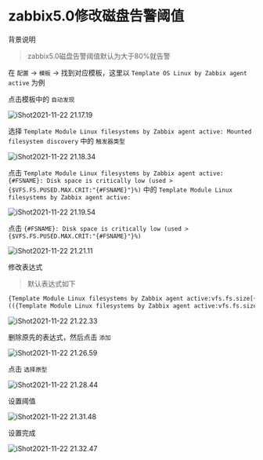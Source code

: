 # zabbix5.0修改磁盘告警阈值

背景说明

> zabbix5.0磁盘告警阈值默认为大于80%就告警



在 `配置` -> `模板` -> 找到对应模板，这里以  `Template OS Linux by Zabbix agent active` 为例

点击模板中的 `自动发现`

![iShot2021-11-22 21.17.19](https://gitea.pptfz.cn/pptfz/picgo-images/raw/branch/master/img/iShot2021-11-22%2021.17.19.png)



选择 `Template Module Linux filesystems by Zabbix agent active: Mounted filesystem discovery` 中的 `触发器类型`

![iShot2021-11-22 21.18.34](https://gitea.pptfz.cn/pptfz/picgo-images/raw/branch/master/img/iShot2021-11-22%2021.18.34.png)



点击 `Template Module Linux filesystems by Zabbix agent active: {#FSNAME}: Disk space is critically low (used > {$VFS.FS.PUSED.MAX.CRIT:"{#FSNAME}"}%)` 中的 `Template Module Linux filesystems by Zabbix agent active:`

![iShot2021-11-22 21.19.54](https://gitea.pptfz.cn/pptfz/picgo-images/raw/branch/master/img/iShot2021-11-22%2021.19.54.png)





点击 `{#FSNAME}: Disk space is critically low (used > {$VFS.FS.PUSED.MAX.CRIT:"{#FSNAME}"}%)`

![iShot2021-11-22 21.21.11](https://gitea.pptfz.cn/pptfz/picgo-images/raw/branch/master/img/iShot2021-11-22%2021.21.11.png)



修改表达式

> 默认表达式如下

```perl
{Template Module Linux filesystems by Zabbix agent active:vfs.fs.size[{#FSNAME},pused].last()}>{$VFS.FS.PUSED.MAX.CRIT:"{#FSNAME}"} and
(({Template Module Linux filesystems by Zabbix agent active:vfs.fs.size[{#FSNAME},total].last()}-{Template Module Linux filesystems by Zabbix agent active:vfs.fs.size[{#FSNAME},used].last()})<10G or {Template Module Linux filesystems by Zabbix agent active:vfs.fs.size[{#FSNAME},pused].timeleft(1h,,100)}<1d)
```



![iShot2021-11-22 21.22.33](https://gitea.pptfz.cn/pptfz/picgo-images/raw/branch/master/img/iShot2021-11-22%2021.22.33.png)





删除原先的表达式，然后点击 `添加`

![iShot2021-11-22 21.26.59](https://gitea.pptfz.cn/pptfz/picgo-images/raw/branch/master/img/iShot2021-11-22%2021.26.59.png)





点击 `选择原型`

![iShot2021-11-22 21.28.44](https://gitea.pptfz.cn/pptfz/picgo-images/raw/branch/master/img/iShot2021-11-22%2021.28.44.png)

设置阈值

![iShot2021-11-22 21.31.48](https://gitea.pptfz.cn/pptfz/picgo-images/raw/branch/master/img/iShot2021-11-22%2021.31.48.png)







设置完成

![iShot2021-11-22 21.32.47](https://gitea.pptfz.cn/pptfz/picgo-images/raw/branch/master/img/iShot2021-11-22%2021.32.47.png)


